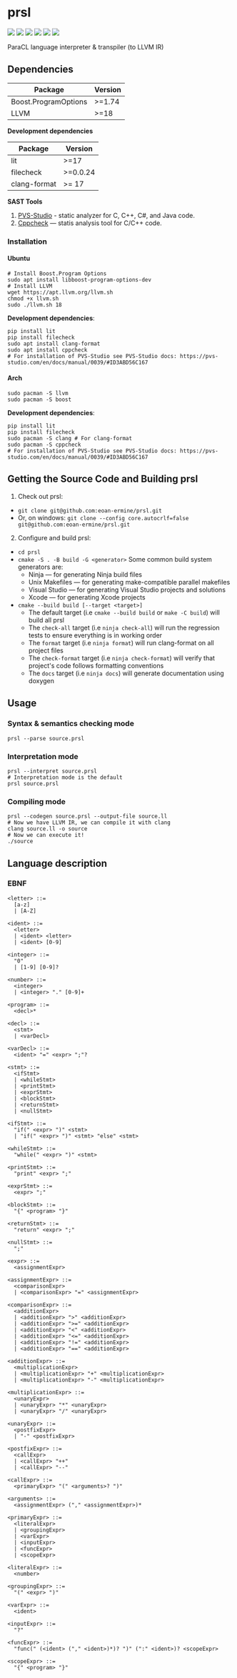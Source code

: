 # prsl

![](https://github.com/eoan-ermine/prsl/actions/workflows/style.yaml/badge.svg) ![](https://github.com/eoan-ermine/prsl/actions/workflows/cppcheck.yaml/badge.svg) ![](https://github.com/eoan-ermine/prsl/actions/workflows/analyze.yaml/badge.svg) ![](https://github.com/eoan-ermine/prsl/actions/workflows/linux-gcc.yaml/badge.svg) ![](https://github.com/eoan-ermine/prsl/actions/workflows/linux-clang.yaml/badge.svg) ![](https://github.com/eoan-ermine/prsl/actions/workflows/documentation.yaml/badge.svg)

ParaCL language interpreter & transpiler (to LLVM IR)

## Dependencies

| Package              | Version |
| -------------------- | ------- |
| Boost.ProgramOptions | >=1.74  |
| LLVM                 | >=18    |

**Development dependencies**

| Package      | Version  |
| ------------ | -------- |
| lit          | >=17     |
| filecheck    | >=0.0.24 |
| clang-format | >= 17    |

**SAST Tools**

1. [PVS-Studio](https://pvs-studio.ru/ru/pvs-studio/?utm_source=website&utm_medium=github&utm_campaign=open_source) - static analyzer for C, C++, C#, and Java code.
2. [Cppcheck](https://cppcheck.sourceforge.io/) — statis analysis tool for C/C++ code.

### Installation

#### Ubuntu

```shell
# Install Boost.Program Options
sudo apt install libboost-program-options-dev
# Install LLVM
wget https://apt.llvm.org/llvm.sh
chmod +x llvm.sh
sudo ./llvm.sh 18
```

**Development dependencies**:

```shell
pip install lit
pip install filecheck
sudo apt install clang-format
sudo apt install cppcheck
# For installation of PVS-Studio see PVS-Studio docs: https://pvs-studio.com/en/docs/manual/0039/#ID3ABD56C167
```

#### Arch

```shell
sudo pacman -S llvm
sudo pacman -S boost
```

**Development dependencies**:

```shell
pip install lit
pip install filecheck
sudo pacman -S clang # For clang-format
sudo pacman -S cppcheck
# For installation of PVS-Studio see PVS-Studio docs: https://pvs-studio.com/en/docs/manual/0039/#ID3ABD56C167

```

## Getting the Source Code and Building prsl

1. Check out prsl:
  * `git clone git@github.com:eoan-ermine/prsl.git`
  * Or, on windows:
  `git clone --config core.autocrlf=false git@github.com:eoan-ermine/prsl.git`
2. Configure and build prsl:
  * `cd prsl`
  * `cmake -S . -B build -G <generator>`
    Some common build system generators are:
      * Ninja — for generating Ninja build files
      * Unix Makefiles — for generating make-compatible parallel makefiles
      * Visual Studio — for generating Visual Studio projects and solutions
      * Xcode — for generating Xcode projects
  * `cmake --build build [--target <target>]`
    * The default target (i.e `cmake --build build` or `make -C build`) will build all prsl
    * The `check-all` target (i.e `ninja check-all`) will run the regression tests to ensure everything is in working order
    * The `format` target (i.e `ninja format`) will run clang-format on all project files
    * The `check-format` target (i.e `ninja check-format`) will verify that project's code follows formatting conventions
    * The `docs` target (i.e `ninja docs`) will generate documentation using doxygen

## Usage

### Syntax & semantics checking mode

```shell
prsl --parse source.prsl
```

### Interpretation mode

```shell
prsl --interpret source.prsl
# Interpretation mode is the default
prsl source.prsl
```

### Compiling mode

```shell
prsl --codegen source.prsl --output-file source.ll
# Now we have LLVM IR, we can compile it with clang
clang source.ll -o source
# Now we can execute it!
./source
```

## Language description

### EBNF

```ebnf
<letter> ::=
  [a-z]
  | [A-Z]

<ident> ::=
  <letter>
  | <ident> <letter>
  | <ident> [0-9]

<integer> ::=
  "0"
  | [1-9] [0-9]?

<number> ::=
  <integer>
  | <integer> "." [0-9]+

<program> ::=
  <decl>*

<decl> ::=
  <stmt>
  | <varDecl>

<varDecl> ::=
  <ident> "=" <expr> ";"?

<stmt> ::=
  <ifStmt>
  | <whileStmt>
  | <printStmt>
  | <exprStmt>
  | <blockStmt>
  | <returnStmt>
  | <nullStmt>

<ifStmt> ::=
  "if(" <expr> ")" <stmt>
  | "if(" <expr> ")" <stmt> "else" <stmt>
 
<whileStmt> ::=
  "while(" <expr> ")" <stmt>

<printStmt> ::=
  "print" <expr> ";"

<exprStmt> ::=
  <expr> ";"

<blockStmt> ::=
  "{" <program> "}"

<returnStmt> ::=
  "return" <expr> ";"

<nullStmt> ::=
  ";"

<expr> ::=
  <assignmentExpr>

<assignmentExpr> ::=
  <comparisonExpr>
  | <comparisonExpr> "=" <assignmentExpr>

<comparisonExpr> ::=
  <additionExpr>
  | <additionExpr> ">" <additionExpr>
  | <additionExpr> ">=" <additionExpr>
  | <additionExpr> "<" <additionExpr>
  | <additionExpr> "<=" <additionExpr>
  | <additionExpr> "!=" <additionExpr>
  | <additionExpr> "==" <additionExpr>

<additionExpr> ::=
  <multiplicationExpr>
  | <multiplicationExpr> "+" <multiplicationExpr>
  | <multiplicationExpr> "-" <multiplicationExpr>

<multiplicationExpr> ::=
  <unaryExpr>
  | <unaryExpr> "*" <unaryExpr>
  | <unaryExpr> "/" <unaryExpr>

<unaryExpr> ::=
  <postfixExpr>
  | "-" <postfixExpr>
    
<postfixExpr> ::=
  <callExpr>
  | <callExpr> "++"
  | <callExpr> "--"

<callExpr> ::=
  <primaryExpr> "(" <arguments>? ")"

<arguments> ::=
  <assignmentExpr> ("," <assignmentExpr>)*

<primaryExpr> ::=
  <literalExpr>
  | <groupingExpr>
  | <varExpr>
  | <inputExpr>
  | <funcExpr>
  | <scopeExpr>

<literalExpr> ::=
  <number>

<groupingExpr> ::=
  "(" <expr> ")"

<varExpr> ::=
  <ident>
    
<inputExpr> ::=
  "?"

<funcExpr> ::=
  "func(" (<ident> ("," <ident>)*)? ")" (":" <ident>)? <scopeExpr>

<scopeExpr> ::=
  "{" <program> "}"
```
